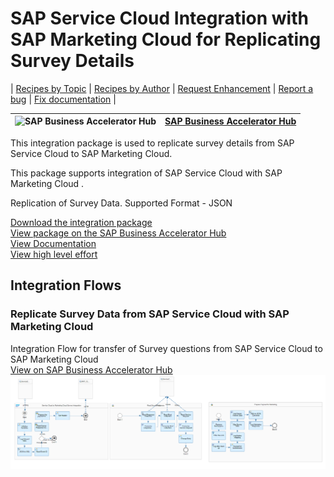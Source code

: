 # SAP Service Cloud Integration with SAP Marketing Cloud for Replicating Survey Details

\| [Recipes by Topic](../../readme.md ) \| [Recipes by Author](../../author.md ) \| [Request Enhancement](https://github.com/SAP-samples/cloud-integration-flow/issues/new?assignees=&labels=Recipe%20Fix,enhancement&template=recipe-request.md&title=Improve%20SAP%20Service%20Cloud%20Integration%20with%20SAP%20Marketing%20Cloud%20for%20Replicating%20Survey%20Details%20 ) \| [Report a bug](https://github.com/SAP-samples/cloud-integration-flow/issues/new?assignees=&labels=Recipe%20Fix,bug&template=bug_report.md&title=Issue%20with%20SAP%20Service%20Cloud%20Integration%20with%20SAP%20Marketing%20Cloud%20for%20Replicating%20Survey%20Details%20 ) \| [Fix documentation](https://github.com/SAP-samples/cloud-integration-flow/issues/new?assignees=&labels=Recipe%20Fix,documentation&template=bug_report.md&title=Docu%20fix%20SAP%20Service%20Cloud%20Integration%20with%20SAP%20Marketing%20Cloud%20for%20Replicating%20Survey%20Details%20 ) \|

![SAP Business Accelerator Hub](https://github.com/SAPAPIBusinessHub.png?size=50 ) | [SAP Business Accelerator Hub](https://api.sap.com/allcommunity) |
----|----|


This integration package is used to replicate survey details from SAP Service Cloud to SAP Marketing Cloud.

This package supports integration of SAP Service Cloud with SAP Marketing Cloud .

Replication of Survey Data.
Supported Format - JSON

[Download the integration package](SAPServiceCloudIntegrationwithSAPMarketingCloudforReplicatingSurveyDetails.zip)\
[View package on the SAP Business Accelerator Hub](https://api.sap.com/package/SAPServiceCloudIntegrationwithSAPMarketingCloudReplicateSurveyDetails/overview)\
[View Documentation](ReplicateSurveyDatafromSAPServiceCloudtoSAPMarketingCloud.pdf)\
[View high level effort](effort.md)


## Integration Flows

### Replicate Survey Data from SAP Service Cloud with SAP Marketing Cloud
Integration Flow for transfer of Survey questions from SAP Service Cloud to SAP Marketing Cloud\
[View on SAP Business Accelerator Hub](https://api.sap.com/integrationflow/Replicate_Survey_Data_from_Service_Cloud_to_Marketing_Cloud)
![Connect to SAP Concur API](replicate-survey-data-from-sap-service-cloud-with-sap-marketing-cloud.png)
